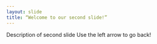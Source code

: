 ```yaml
---
layout: slide
title: “Welcome to our second slide!”
---
```

Description of second slide
Use the left arrow to go back!
